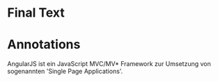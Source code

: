 # Final Text

# Annotations

AngularJS ist ein JavaScript MVC/MV* Framework zur Umsetzung von sogenannten 'Single Page Applications'.

